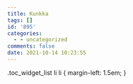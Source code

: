 ```yaml
---
title: Kunkka
tags: []
id: '895'
categories:
  - - uncategorized
comments: false
date: 2021-10-14 10:23:55
---
```


.toc\_widget\_list li li { margin-left: 1.5em; }